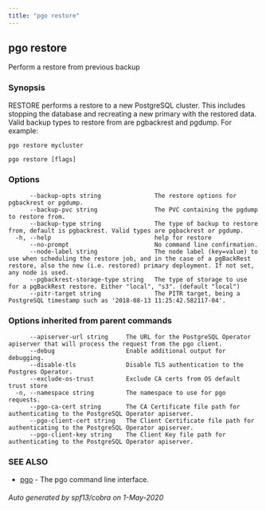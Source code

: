 ```yaml
---
title: "pgo restore"
---
```

## pgo restore

Perform a restore from previous backup

### Synopsis

RESTORE performs a restore to a new PostgreSQL cluster. This includes stopping the database and recreating a new primary with the restored data.  Valid backup types to restore from are pgbackrest and pgdump. For example:

	pgo restore mycluster 

```
pgo restore [flags]
```

### Options

```
      --backup-opts string               The restore options for pgbackrest or pgdump.
      --backup-pvc string                The PVC containing the pgdump to restore from.
      --backup-type string               The type of backup to restore from, default is pgbackrest. Valid types are pgbackrest or pgdump.
  -h, --help                             help for restore
      --no-prompt                        No command line confirmation.
      --node-label string                The node label (key=value) to use when scheduling the restore job, and in the case of a pgBackRest restore, also the new (i.e. restored) primary deployment. If not set, any node is used.
      --pgbackrest-storage-type string   The type of storage to use for a pgBackRest restore. Either "local", "s3". (default "local")
      --pitr-target string               The PITR target, being a PostgreSQL timestamp such as '2018-08-13 11:25:42.582117-04'.
```

### Options inherited from parent commands

```
      --apiserver-url string     The URL for the PostgreSQL Operator apiserver that will process the request from the pgo client.
      --debug                    Enable additional output for debugging.
      --disable-tls              Disable TLS authentication to the Postgres Operator.
      --exclude-os-trust         Exclude CA certs from OS default trust store
  -n, --namespace string         The namespace to use for pgo requests.
      --pgo-ca-cert string       The CA Certificate file path for authenticating to the PostgreSQL Operator apiserver.
      --pgo-client-cert string   The Client Certificate file path for authenticating to the PostgreSQL Operator apiserver.
      --pgo-client-key string    The Client Key file path for authenticating to the PostgreSQL Operator apiserver.
```

### SEE ALSO

* [pgo](/pgo-client/reference/pgo/)	 - The pgo command line interface.

###### Auto generated by spf13/cobra on 1-May-2020
